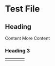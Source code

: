 # Test File

## Heading

Content
More Content

### Heading 3

|  |  |  |  |
|--|--|--|--|
|  |  |  |  |
